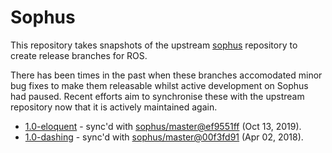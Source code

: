 # Sophus

This repository takes snapshots of the upstream [sophus](https://github.com/strasdat/Sophus) repository to create release branches for ROS.

There has been times in the past when these branches accomodated minor bug fixes to make them releasable whilst active development on Sophus had paused. Recent efforts aim to synchronise these with the upstream repository now that it is actively maintained again.

* [1.0-eloquent](https://github.com/stonier/sophus/tree/release/1.0-eloquent) - sync'd with [sophus/master@ef9551ff](https://github.com/strasdat/Sophus/tree/ef9551ff429899b5adae66eabd5a23f165953199) (Oct 13, 2019).
* [1.0-dashing](https://github.com/stonier/sophus/tree/release/1.0-dashing) - sync'd with [sophus/master@00f3fd91](https://github.com/strasdat/Sophus/tree/00f3fd91c153ef04432ae26450080fd3357f421d) (Apr 02, 2018).

